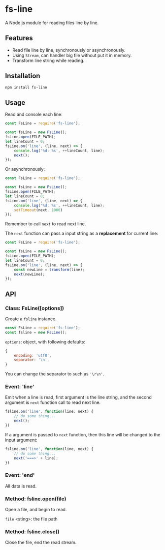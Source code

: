 # fs-line
A Node.js module for reading files line by line.

## Features
- Read file line by line, synchronously or asynchronously.
- Using `Stream`, can handler big file without put it in memory.
- Transform line string while reading.

## Installation
```sh
npm install fs-line
```

## Usage
Read and console each line:
```javascript
const FsLine = require('fs-line');

const fsLine = new FsLine();
fsLine.open(FILE_PATH);
let lineCount = 0;
fsLine.on('line', (line, next) => {
    console.log('%d: %s', ++lineCount, line);
    next();
});
```
Or asynchronously:
```javascript
const FsLine = require('fs-line');

const fsLine = new FsLine();
fsLine.open(FILE_PATH);
let lineCount = 0;
fsLine.on('line', (line, next) => {
    console.log('%d: %s', ++lineCount, line);
    setTimeout(next, 1000)
});
```
Remember to call `next` to read next line.

The `next` function can pass a input string as a **replacement** for current line:
```javascript
const FsLine = require('fs-line');

const fsLine = new FsLine();
fsLine.open(FILE_PATH);
let lineCount = 0;
fsLine.on('line', (line, next) => {
    const newLine = transform(line);
    next(newLine);
});
```

## API

### Class: FsLine([options])
Create a `fsline` instance.
```javascript
const FsLine = require('fs-line');
const fsline = new FsLine();
```

`options`: object, with following defaults:
```javascript
{
    encoding: 'utf8',
    separator: '\n',
}
```
You can change the separator to such as `'\r\n'`.

### Event: 'line'
Emit when a line is read, first argument is the line string, and the second argument is `next` function call to read next line.
```javascript
fsline.on('line', function(line, next) {
    // do some thing...
    next();
})
```
If a argument is passed to `next` function, then this line will be changed to the input argument:
```javascript
fsline.on('line', function(line, next) {
    // do some thing...
    next('===>' + line);
})
```

### Event: 'end'
All data is read.

### Method: fsline.open(file)
Open a file, and begin to read.

`file` \<sting>: the file path

### Method: fsline.close()
Close the file, end the read stream.
